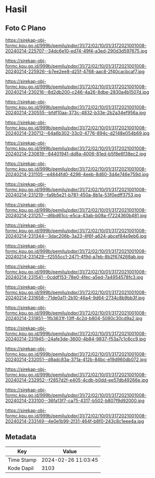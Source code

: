 # Hasil

## Foto C Plano

https://sirekap-obj-formc.kpu.go.id/999b/pemilu/pdpr/31/72/02/10/01/3172021001008-20240214-225707--34dc6e10-ed74-49f4-a3ed-290d3d597675.jpg

https://sirekap-obj-formc.kpu.go.id/999b/pemilu/pdpr/31/72/02/10/01/3172021001008-20240214-225926--b7ee2ee8-d25f-4768-aac8-2f40cacbcaf7.jpg

https://sirekap-obj-formc.kpu.go.id/999b/pemilu/pdpr/31/72/02/10/01/3172021001008-20240214-230216--8d2db200-c246-4a26-8dbe-2830a4b1507d.jpg

https://sirekap-obj-formc.kpu.go.id/999b/pemilu/pdpr/31/72/02/10/01/3172021001008-20240214-230555--bfdf10aa-373c-4832-b33e-2b2a34ef956a.jpg

https://sirekap-obj-formc.kpu.go.id/999b/pemilu/pdpr/31/72/02/10/01/3172021001008-20240214-230712--64a6b302-33c0-4776-894c-d2148e054b69.jpg

https://sirekap-obj-formc.kpu.go.id/999b/pemilu/pdpr/31/72/02/10/01/3172021001008-20240214-230819--84401941-dd8a-4006-81ed-b5f8e6f38ec2.jpg

https://sirekap-obj-formc.kpu.go.id/999b/pemilu/pdpr/31/72/02/10/01/3172021001008-20240214-231105--e4844fd0-4296-4eeb-8d60-3d4e746e759d.jpg

https://sirekap-obj-formc.kpu.go.id/999b/pemilu/pdpr/31/72/02/10/01/3172021001008-20240214-231219--fa9b5e21-b781-450a-8b1a-53f0edff3753.jpg

https://sirekap-obj-formc.kpu.go.id/999b/pemilu/pdpr/31/72/02/10/01/3172021001008-20240214-231257--d6bd61cc-e5ca-43ab-b08a-f7224360b481.jpg

https://sirekap-obj-formc.kpu.go.id/999b/pemilu/pdpr/31/72/02/10/01/3172021001008-20240214-231344--3dac206b-3a23-4f6f-a624-abcef84e9eb6.jpg

https://sirekap-obj-formc.kpu.go.id/999b/pemilu/pdpr/31/72/02/10/01/3172021001008-20240214-231429--f2555cc1-2471-4f9d-a7eb-8b2f674268ab.jpg

https://sirekap-obj-formc.kpu.go.id/999b/pemilu/pdpr/31/72/02/10/01/3172021001008-20240214-231541--0cddf153-78e0-4fec-a5ed-7a4954578fc3.jpg

https://sirekap-obj-formc.kpu.go.id/999b/pemilu/pdpr/31/72/02/10/01/3172021001008-20240214-231658--71de0a11-2b10-46a4-9d64-2734c8b9bb3f.jpg

https://sirekap-obj-formc.kpu.go.id/999b/pemilu/pdpr/31/72/02/10/01/3172021001008-20240214-231851--1fb3631f-13ff-4c2d-b804-5080c30cd9a2.jpg

https://sirekap-obj-formc.kpu.go.id/999b/pemilu/pdpr/31/72/02/10/01/3172021001008-20240214-231945--24afe3de-3600-4b84-9837-f53a7c1c6cc9.jpg

https://sirekap-obj-formc.kpu.go.id/999b/pemilu/pdpr/31/72/02/10/01/3172021001008-20240214-232051--d8adc83a-371a-412b-84bc-e19d960db072.jpg

https://sirekap-obj-formc.kpu.go.id/999b/pemilu/pdpr/31/72/02/10/01/3172021001008-20240214-232952--f2857d2f-e405-4cdb-b0dd-ee57db49266e.jpg

https://sirekap-obj-formc.kpu.go.id/999b/pemilu/pdpr/31/72/02/10/01/3172021001008-20240214-233100--36fa13f7-ca75-4317-b502-b807f9d92000.jpg

https://sirekap-obj-formc.kpu.go.id/999b/pemilu/pdpr/31/72/02/10/01/3172021001008-20240214-233149--4e0e1b99-2f31-464f-b8f0-243c8c1eee4a.jpg


## Metadata

| Key        | Value               |
| ---------- | ------------------- |
| Time Stamp | 2024-02-26 11:03:45 |
| Kode Dapil | 3103                |



